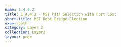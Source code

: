 ```yaml
---
name: 1.4.4.2
title: 1.4.4.2 - MST Path Selection with Port Cost
short-title: MST Root Bridge Election
exam: both
category: Layer 2
collection: Layer2
layout: page
---
```

